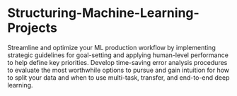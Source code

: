 # Structuring-Machine-Learning-Projects
Streamline and optimize your ML production workflow by implementing strategic guidelines for goal-setting and applying human-level performance to help define key priorities.
Develop time-saving error analysis procedures to evaluate the most worthwhile options to pursue and gain intuition for how to split your data and when to use multi-task, transfer, and end-to-end deep learning.
